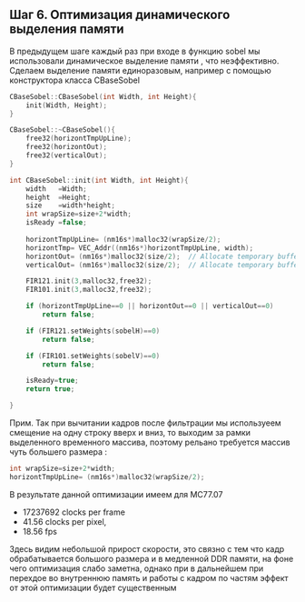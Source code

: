 ## Шаг 6. Оптимизация динамического выделения памяти 

В предыдущем шаге каждый раз при входе в функцию sobel мы использовали динамическое выделение памяти , что неэффективно. 
Сделаем выделение памяти единоразовым, например с помощью конструктора класса CBaseSobel

```cpp
CBaseSobel::CBaseSobel(int Width, int Height){
	init(Width, Height);
}

CBaseSobel::~CBaseSobel(){
	free32(horizontTmpUpLine);
	free32(horizontOut);
	free32(verticalOut);
}

int CBaseSobel::init(int Width, int Height){
	width	=Width;
	height	=Height;
	size	=width*height;
	int wrapSize=size+2*width;
	isReady	=false;	
	
	horizontTmpUpLine= (nm16s*)malloc32(wrapSize/2);
	horizontTmp= VEC_Addr((nm16s*)horizontTmpUpLine, width);
	horizontOut= (nm16s*)malloc32(size/2);	// Allocate temporary buffer 
	verticalOut= (nm16s*)malloc32(size/2);	// Allocate temporary buffer

	FIR121.init(3,malloc32,free32);
	FIR101.init(3,malloc32,free32);

	if (horizontTmpUpLine==0 || horizontOut==0 || verticalOut==0)
		return false;

	if (FIR121.setWeights(sobelH)==0)
		return false;

	if (FIR101.setWeights(sobelV)==0)
		return false;

	isReady=true;
	return true;

}
```
Прим. Так при вычитании кадров после фильтрации мы используеем смещение на одну строку вверх и вниз, то выходим за рамки выделенного временного массива, поэтому рельано требуется массив чуть большего 
размера :
```cpp
int wrapSize=size+2*width;
horizontTmpUpLine= (nm16s*)malloc32(wrapSize/2);
```	
	
В результате данной оптимизации имеем для MC77.07
- 17237692 clocks per frame 
- 41.56 clocks per pixel,
- 18.56 fps

Здесь видим небольшой прирост скорости, это связно с тем что кадр обрабатывается большого размера и в медленной DDR памяти, на фоне чего оптимизация слабо заметна, 
однако при в дальнейшем при перехдое во внутреннюю память  и работы с кадром по частям эффект от этой оптимизации будет существенным

